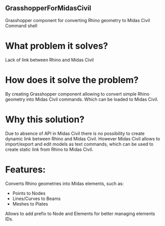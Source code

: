 ## GrasshopperForMidasCivil
Grasshopper component for converting Rhino geometry to Midas Civil Command shell

# What problem it solves?
Lack of link between Rhino and Midas Civil

# How does it solve the problem?
By creating Grasshopper component allowing to convert simple Rhino geometry into Midas Civil commands. Which can be loaded to Midas Civil.

# Why this solution?
Due to absence of API in Midas Civil there is no possibility to create dynamic link between Rhino and Midas Civil. However Midas Civil allows to import/export and edit
models as text commands, which can be used to create static link from Rhino to Midas Civil.

# Features:
Converts Rhino geometries into Midas elements, such as:
- Points to Nodes
- Lines/Curves to Beams
- Meshes to Plates

Allows to add prefix to Node and Elements for better managing elements IDs.
